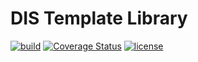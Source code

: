 # DIS Template Library
[![build](https://github.com/zie87/ztl/actions/workflows/build.yml/badge.svg)](https://github.com/zie87/ztl/actions/workflows/build.yml)
[![Coverage Status](https://coveralls.io/repos/github/zie87/ztl/badge.svg?branch=main)](https://coveralls.io/github/zie87/ztl?branch=main)
[![license](https://img.shields.io/badge/License-Boost_1.0-lightblue.svg)](https://www.boost.org/LICENSE_1_0.txt)
